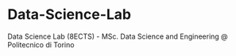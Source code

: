 # Data-Science-Lab
Data Science Lab (8ECTS) - MSc. Data Science and Engineering @ Politecnico di Torino

